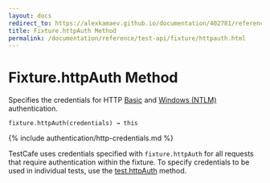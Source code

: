 ```yaml
---
layout: docs
redirect_to: https://alexkamaev.github.io/documentation/402781/reference/test-api/fixture/httpauth
title: Fixture.httpAuth Method
permalink: /documentation/reference/test-api/fixture/httpauth.html
---
```

# Fixture.httpAuth Method

Specifies the credentials for HTTP [Basic](https://en.wikipedia.org/wiki/Basic_access_authentication) and [Windows (NTLM)](https://en.wikipedia.org/wiki/Integrated_Windows_Authentication) authentication.

```text
fixture.httpAuth(credentials) → this
```

{% include authentication/http-credentials.md %}

TestCafe uses credentials specified with `fixture.httpAuth` for all requests that require authentication within the fixture. To specify credentials to be used in individual tests, use the [test.httpAuth](../test/httpauth.md) method.
